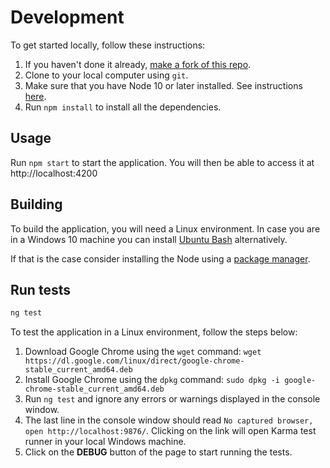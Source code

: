 # Development

To get started locally, follow these instructions:

1. If you haven't done it already, [make a fork of this repo](https://github.com/Developer-Plexscape/ol-zoom-level/fork).
2. Clone to your local computer using `git`.
3. Make sure that you have Node 10 or later installed. See instructions [here](https://nodejs.org/en/download/).
4. Run `npm install` to install all the dependencies.

## Usage

Run `npm start` to start the application. You will then be able to access it at http://localhost:4200

## Building

To build the application, you will need a Linux environment. In case you are in a Windows 10 machine you can install [Ubuntu Bash](https://msdn.microsoft.com/en-us/commandline/wsl/install-win10) alternatively.

If that is the case consider installing the Node using a [package manager](https://nodejs.org/en/download/package-manager/).

## Run tests

```sh
ng test
```

To test the application in a Linux environment, follow the steps below:

1. Download Google Chrome using the `wget` command: `wget https://dl.google.com/linux/direct/google-chrome-stable_current_amd64.deb`
2. Install Google Chrome using the `dpkg` command: `sudo dpkg -i google-chrome-stable_current_amd64.deb`
3. Run `ng test` and ignore any errors or warnings displayed in the console window.
4. The last line in the console window should read `No captured browser, open http://localhost:9876/`. Clicking on the link will open Karma test runner in your local Windows machine.
5. Click on the **DEBUG** button of the page to start running the tests.
